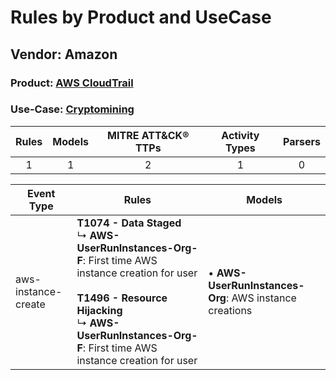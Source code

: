Rules by Product and UseCase
============================
Vendor: Amazon
--------------
### Product: [AWS CloudTrail](../ds_amazon_aws_cloudtrail.md)
### Use-Case: [Cryptomining](../../../../UseCases/uc_cryptomining.md)

| Rules | Models | MITRE ATT&CK® TTPs | Activity Types | Parsers |
|:-----:|:------:|:------------------:|:--------------:|:-------:|
|   1   |   1    |         2          |       1        |    0    |

| Event Type          | Rules    | Models    |
| ---- | ---- | ---- |
| aws-instance-create | <b>T1074 - Data Staged</b><br> ↳ <b>AWS-UserRunInstances-Org-F</b>: First time AWS instance creation for user<br><br><b>T1496 - Resource Hijacking</b><br> ↳ <b>AWS-UserRunInstances-Org-F</b>: First time AWS instance creation for user |  • <b>AWS-UserRunInstances-Org</b>: AWS instance creations |
